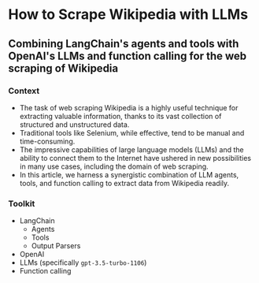 # How to Scrape Wikipedia with LLMs
## Combining LangChain's agents and tools with OpenAI's LLMs and function calling for the web scraping of Wikipedia

### Context
- The task of web scraping Wikipedia is a highly useful technique for extracting valuable information, thanks to its vast collection of structured and unstructured data. 
- Traditional tools like Selenium, while effective, tend to be manual and time-consuming.
- The impressive capabilities of large language models (LLMs) and the ability to connect them to the Internet have ushered in new possibilities in many use cases, including the domain of web scraping.
- In this article, we harness a synergistic combination of LLM agents, tools, and function calling to extract data from Wikipedia readily.

### Toolkit
- LangChain
  - Agents
  - Tools
  - Output Parsers
-  OpenAI
  - LLMs (specifically `gpt-3.5-turbo-1106`)
  - Function calling
